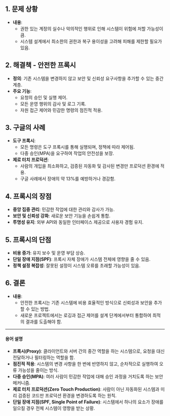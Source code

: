 
## 1. 문제 상황
- **내용**:
  - 권한 있는 계정의 실수나 악의적인 행위로 인해 시스템이 위험에 처할 가능성이 큼.
  - 시스템 설계에서 최소한의 권한과 복구 용이성을 고려해 피해를 제한할 필요가 있음.

## 2. 해결책 - 안전한 프록시
- **정의**: 기존 시스템을 변경하지 않고 보안 및 신뢰성 요구사항을 추가할 수 있는 중간 계층.
- **주요 기능**:
  - 요청의 승인 및 실행 제어.
  - 모든 운영 행위의 감사 및 로그 기록.
  - 자원 접근 제어와 민감한 명령의 점진적 적용.

## 3. 구글의 사례
- **도구 프록시**:
  - 모든 명령은 도구 프록시를 통해 실행되며, 정책에 따라 제어됨.
  - 다중 승인(MPA)을 요구하여 작업의 안전성을 보장.
- **제로 터치 프로덕션**:
  - 사람의 개입을 최소화하고, 검증된 자동화 및 감사된 변경만 프로덕션 환경에 적용.
  - 구글 사례에서 장애의 약 13%를 예방하거나 경감함.

## 4. 프록시의 장점
- **중앙 집중 관리**: 민감한 작업에 대한 관리와 감사가 가능.
- **보안 및 신뢰성 강화**: 새로운 보안 기능을 손쉽게 통합.
- **투명성 유지**: 외부 API와 동일한 인터페이스 제공으로 사용자 경험 유지.

## 5. 프록시의 단점
- **비용 증가**: 유지 보수 및 운영 부담 상승.
- **단일 장애 지점(SPF)**: 프록시 자체 장애가 시스템 전체에 영향을 줄 수 있음.
- **정책 설정 복잡성**: 잘못된 설정이 시스템 오류를 초래할 가능성이 있음.

## 6. 결론
- **내용**:
  - 안전한 프록시는 기존 시스템에 비용 효율적인 방식으로 신뢰성과 보안을 추가할 수 있는 방법.
  - 새로운 프로젝트에서는 로깅과 접근 제어를 설계 단계에서부터 통합하여 최적의 결과를 도출해야 함.

---

#### 용어 설명
- **프록시(Proxy)**: 클라이언트와 서버 간의 중간 역할을 하는 시스템으로, 요청을 대신 전달하거나 필터링하는 역할을 함.
- **점진적 적용**: 시스템의 변경 사항을 한 번에 반영하지 않고, 순차적으로 실행하여 오류 가능성을 줄이는 방식.
- **다중 승인(MPA)**: 여러 사람이 민감한 작업에 대해 승인 과정을 거치도록 하는 보안 메커니즘.
- **제로 터치 프로덕션(Zero Touch Production)**: 사람이 아닌 자동화된 시스템과 미리 검증된 코드만 프로덕션 환경을 변경하도록 하는 원칙.
- **단일 장애 지점(SPF, Single Point of Failure)**: 시스템에서 하나의 요소가 장애를 일으킬 경우 전체 시스템이 영향을 받는 상황.
